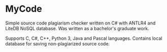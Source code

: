 # MyCode
Simple source code plagiarism checker written on C# with ANTLR4 and LiteDB NoSQL database. Was written as a bachelor's graduate work.

Supports C, C#, C++, Python 3, Java and Pascal languages. Contains local database for saving non-plagiarized source code.
